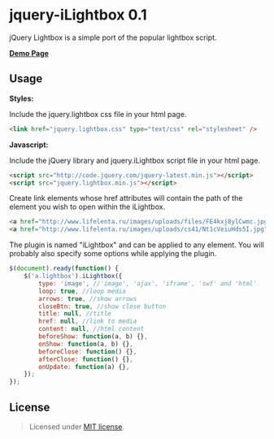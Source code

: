 jquery-iLightbox 0.1
================

jQuery Lightbox is a simple port of the popular lightbox script.

__<a href="http://creativedream.net/plugins/jquery.iLightbox/" target="_blank">Demo Page</a>__

Usage
-------
__Styles:__

Include the jquery.lightbox css file in your html page.
~~~~ html
<link href="jquery.lightbox.css" type="text/css" rel="stylesheet" />
~~~~

__Javascript:__

Include the jQuery library and jquery.iLightbox script file in your html page.
~~~~ html
<script src="http://code.jquery.com/jquery-latest.min.js"></script>
<script src="jquery.lightbox.min.js"></script>
~~~~
Create link elements whose href attributes will contain the path of the element you wish to open within the iLightbox.
~~~~ html
<a href="http://www.lifelenta.ru/images/uploads/files/FE4kxj8ylCwmc.jpg" data-lightbox-gallery="gallery" data-lightbox-title="Image 1" class="lightbox">Image 1</a>
<a href="http://www.lifelenta.ru/images/uploads/cs41/Nt1cVeiuHds5I.jpg" data-lightbox-gallery="gallery" class="lightbox">Image 2</a>
~~~~
The plugin is named "iLightbox" and can be applied to any element. You will probably also specify some options while applying the plugin.
~~~~ javascript
$(document).ready(function() {
	$('a.lightbox').iLightbox({
		type: 'image', //'image', 'ajax', 'iframe', 'swf' and 'html'
		loop: true, //loop media
		arrows: true, //show arrows
		closeBtn: true, //show close button
		title: null, //title
		href: null, //link to media
		content: null, //html content
		beforeShow: function(a, b) {},
		onShow: function(a, b) {},
		beforeClose: function() {},
		afterClose: function() {},
		onUpdate: function(a) {},
	});
});
~~~~

License
-------
> Licensed under <a href="http://opensource.org/licenses/MIT">MIT license</a>.
